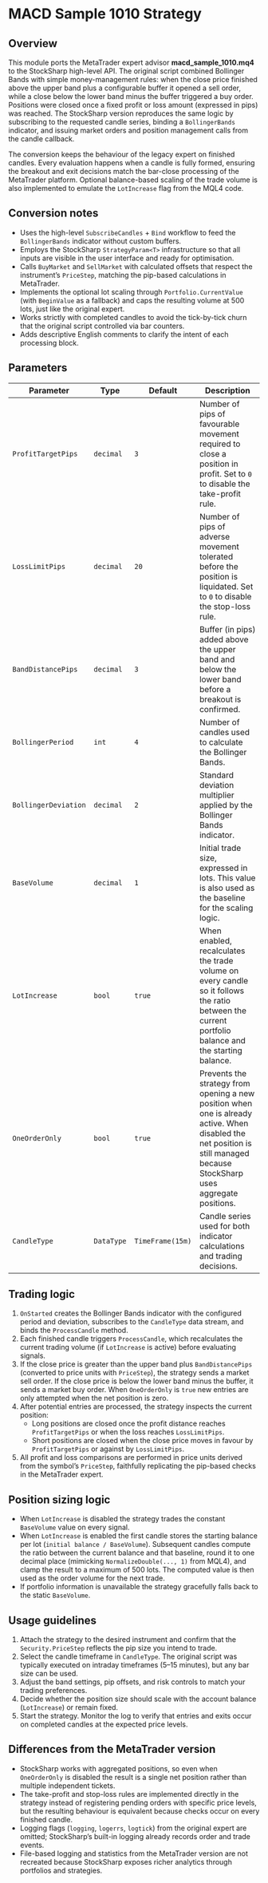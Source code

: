 # MACD Sample 1010 Strategy

## Overview
This module ports the MetaTrader expert advisor **macd_sample_1010.mq4** to the StockSharp high-level API. The original script combined Bollinger Bands with simple money-management rules: when the close price finished above the upper band plus a configurable buffer it opened a sell order, while a close below the lower band minus the buffer triggered a buy order. Positions were closed once a fixed profit or loss amount (expressed in pips) was reached. The StockSharp version reproduces the same logic by subscribing to the requested candle series, binding a `BollingerBands` indicator, and issuing market orders and position management calls from the candle callback.

The conversion keeps the behaviour of the legacy expert on finished candles. Every evaluation happens when a candle is fully formed, ensuring the breakout and exit decisions match the bar-close processing of the MetaTrader platform. Optional balance-based scaling of the trade volume is also implemented to emulate the `LotIncrease` flag from the MQL4 code.

## Conversion notes
- Uses the high-level `SubscribeCandles` + `Bind` workflow to feed the `BollingerBands` indicator without custom buffers.
- Employs the StockSharp `StrategyParam<T>` infrastructure so that all inputs are visible in the user interface and ready for optimisation.
- Calls `BuyMarket` and `SellMarket` with calculated offsets that respect the instrument’s `PriceStep`, matching the pip-based calculations in MetaTrader.
- Implements the optional lot scaling through `Portfolio.CurrentValue` (with `BeginValue` as a fallback) and caps the resulting volume at 500 lots, just like the original expert.
- Works strictly with completed candles to avoid the tick-by-tick churn that the original script controlled via bar counters.
- Adds descriptive English comments to clarify the intent of each processing block.

## Parameters
| Parameter | Type | Default | Description |
| --- | --- | --- | --- |
| `ProfitTargetPips` | `decimal` | `3` | Number of pips of favourable movement required to close a position in profit. Set to `0` to disable the take-profit rule. |
| `LossLimitPips` | `decimal` | `20` | Number of pips of adverse movement tolerated before the position is liquidated. Set to `0` to disable the stop-loss rule. |
| `BandDistancePips` | `decimal` | `3` | Buffer (in pips) added above the upper band and below the lower band before a breakout is confirmed. |
| `BollingerPeriod` | `int` | `4` | Number of candles used to calculate the Bollinger Bands. |
| `BollingerDeviation` | `decimal` | `2` | Standard deviation multiplier applied by the Bollinger Bands indicator. |
| `BaseVolume` | `decimal` | `1` | Initial trade size, expressed in lots. This value is also used as the baseline for the scaling logic. |
| `LotIncrease` | `bool` | `true` | When enabled, recalculates the trade volume on every candle so it follows the ratio between the current portfolio balance and the starting balance. |
| `OneOrderOnly` | `bool` | `true` | Prevents the strategy from opening a new position when one is already active. When disabled the net position is still managed because StockSharp uses aggregate positions. |
| `CandleType` | `DataType` | `TimeFrame(15m)` | Candle series used for both indicator calculations and trading decisions. |

## Trading logic
1. `OnStarted` creates the Bollinger Bands indicator with the configured period and deviation, subscribes to the `CandleType` data stream, and binds the `ProcessCandle` method.
2. Each finished candle triggers `ProcessCandle`, which recalculates the current trading volume (if `LotIncrease` is active) before evaluating signals.
3. If the close price is greater than the upper band plus `BandDistancePips` (converted to price units with `PriceStep`), the strategy sends a market sell order. If the close price is below the lower band minus the buffer, it sends a market buy order. When `OneOrderOnly` is `true` new entries are only attempted when the net position is zero.
4. After potential entries are processed, the strategy inspects the current position:
   - Long positions are closed once the profit distance reaches `ProfitTargetPips` or when the loss reaches `LossLimitPips`.
   - Short positions are closed when the close price moves in favour by `ProfitTargetPips` or against by `LossLimitPips`.
5. All profit and loss comparisons are performed in price units derived from the symbol’s `PriceStep`, faithfully replicating the pip-based checks in the MetaTrader expert.

## Position sizing logic
- When `LotIncrease` is disabled the strategy trades the constant `BaseVolume` value on every signal.
- When `LotIncrease` is enabled the first candle stores the starting balance per lot (`initial balance / BaseVolume`). Subsequent candles compute the ratio between the current balance and that baseline, round it to one decimal place (mimicking `NormalizeDouble(..., 1)` from MQL4), and clamp the result to a maximum of 500 lots. The computed value is then used as the order volume for the next trade.
- If portfolio information is unavailable the strategy gracefully falls back to the static `BaseVolume`.

## Usage guidelines
1. Attach the strategy to the desired instrument and confirm that the `Security.PriceStep` reflects the pip size you intend to trade.
2. Select the candle timeframe in `CandleType`. The original script was typically executed on intraday timeframes (5–15 minutes), but any bar size can be used.
3. Adjust the band settings, pip offsets, and risk controls to match your trading preferences.
4. Decide whether the position size should scale with the account balance (`LotIncrease`) or remain fixed.
5. Start the strategy. Monitor the log to verify that entries and exits occur on completed candles at the expected price levels.

## Differences from the MetaTrader version
- StockSharp works with aggregated positions, so even when `OneOrderOnly` is disabled the result is a single net position rather than multiple independent tickets.
- The take-profit and stop-loss rules are implemented directly in the strategy instead of registering pending orders with specific price levels, but the resulting behaviour is equivalent because checks occur on every finished candle.
- Logging flags (`logging`, `logerrs`, `logtick`) from the original expert are omitted; StockSharp’s built-in logging already records order and trade events.
- File-based logging and statistics from the MetaTrader version are not recreated because StockSharp exposes richer analytics through portfolios and strategies.
